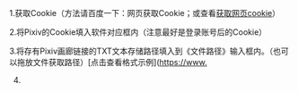 1.获取Cookie（方法请百度一下：网页获取Cookie；或查看[获取网页cookie](https://blog.csdn.net/lzsm_/article/details/126088857)）

2.将Pixiv的Cookie填入软件对应框内（注意最好是登录账号后的Cookie）

3.将存有Pixiv画廊链接的TXT文本存储路径填入到《文件路径》输入框内。（也可以拖放文件获取路径）[点击查看格式示例]([https://www.](https://github.com/mokola704/Pixiv-Downloader/blob/main/%E6%A0%BC%E5%BC%8F%E7%A4%BA%E4%BE%8B.txt)

4.
